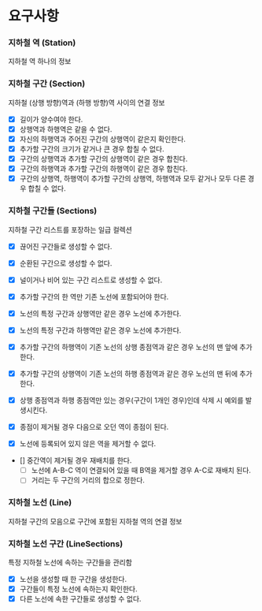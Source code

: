 # 요구사항

### 지하철 역 (Station)
지하철 역 하나의 정보

### 지하철 구간 (Section)
지하철 (상행 방향)역과 (하행 방향)역 사이의 연결 정보

- [x] 길이가 양수여야 한다.
- [x] 상행역과 하행역은 같을 수 없다.
- [x] 자신의 하행역과 주어진 구간의 상행역이 같은지 확인한다.
- [x] 추가할 구간의 크기가 같거나 큰 경우 합칠 수 없다.
- [x] 구간의 상행역과 추가할 구간의 상행역이 같은 경우 합친다.
- [x] 구간의 하행역과 추가할 구간의 하행역이 같은 경우 합친다.
- [x] 구간의 상행역, 하행역이 추가할 구간의 상행역, 하행역과 모두 같거나 모두 다른 경우 합칠 수 없다.

### 지하철 구간들 (Sections)
지하철 구간 리스트를 포장하는 일급 컬렉션

- [x] 끊어진 구간들로 생성할 수 없다.
- [x] 순환된 구간으로 생성할 수 없다.
- [x] 널이거나 비어 있는 구간 리스트로 생성할 수 없다.
- [x] 추가할 구간의 한 역만 기존 노선에 포함되어야 한다.

- [x] 노선의 특정 구간과 상행역만 같은 경우 노선에 추가한다.
- [x] 노선의 특정 구간과 하행역만 같은 경우 노선에 추가한다.
- [x] 추가할 구간의 하행역이 기존 노선의 상행 종점역과 같은 경우 노선의 맨 앞에 추가한다.
- [x] 추가할 구간의 상행역이 기존 노선의 하행 종점역과 같은 경우 노선의 맨 뒤에 추가한다.

- [x] 상행 종점역과 하행 종점역만 있는 경우(구간이 1개인 경우)인데 삭제 시 예외를 발생시킨다.
- [x] 종점이 제거될 경우 다음으로 오던 역이 종점이 된다.
- [x] 노선에 등록되어 있지 않은 역을 제거할 수 없다.
- [] 중간역이 제거될 경우 재배치를 한다.
  - [ ] 노선에 A-B-C 역이 연결되어 있을 때 B역을 제거할 경우 A-C로 재배치 된다.
  - [ ] 거리는 두 구간의 거리의 합으로 정한다.

### 지하철 노선 (Line)
지하철 구간의 모음으로 구간에 포함된 지하철 역의 연결 정보

### 지하철 노선 구간 (LineSections)
특정 지하철 노선에 속하는 구간들을 관리함

- [x] 노선을 생성할 때 한 구간을 생성한다.
- [x] 구간들이 특정 노선에 속하는지 확인한다.
- [x] 다른 노선에 속한 구간들로 생성할 수 없다.
